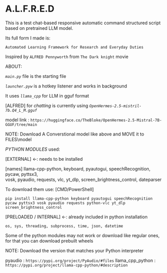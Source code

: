 # A.L.F.R.E.D
This is a test chat-based responsive automatic command structured script based on pretrained LLM model.


Its full form I made is:
    
    Automated Learning Framework for Research and Everyday Duties


Inspired by `ALFRED Pennyworth` from `The Dark knight` movie


ABOUT:

*`main.py`* file is the starting file

*`launcher.pyw`* is a hotkey listener and works in background

It uses *`llama_cpp`* for LLM in gguf format


[ALFRED] for _chatting_ is currently using *`OpenHermes-2.5-mistril-7b.Q4_L_M.gguf`*

model link : `https://huggingface.co/TheBloke/OpenHermes-2.5-Mistral-7B-GGUF/tree/main`

NOTE: Download A Converstional model like above and MOVE it to FILES\model




*PYTHON MODULES* used:

[EXTERNAL]  <-: needs to be installed

[names]
llama-cpp-python, keyboard, pyautogui, speechRecognition, pycaw, pyttsx3, \
vosk, pyaudio, requests, vlc, yt_dlp, screen_brightness_control, dateparser

To download them use:  [CMD/PowerShell]

    pip install llama-cpp-python keyboard pyautogui speechRecognition pycaw pyttsx3 vosk pyaudio requests python-vlc yt_dlp screen_brightness_control

[PRELOADED / INTERNAL] <-: already included in python installation

    os, sys, threading, subprocess, time, json, datetime

Some of the python modules may not work or download like regular ones, for that you can download prebuilt wheels

NOTE: Download the version that matches your Python interpreter


pyaudio : `https://pypi.org/project/PyAudio/#files`
llama_cpp_python : `https://pypi.org/project/llama-cpp-python/#description`
